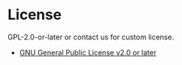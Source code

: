 # License

GPL-2.0-or-later or contact us for custom license.

* [GNU General Public License v2.0 or later](https://spdx.org/licenses/GPL-2.0-or-later.html)
